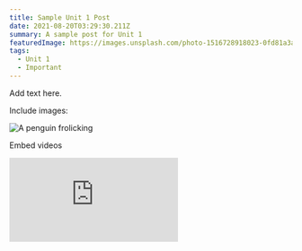 ```yaml
---
title: Sample Unit 1 Post
date: 2021-08-20T03:29:30.211Z
summary: A sample post for Unit 1
featuredImage: https://images.unsplash.com/photo-1516728918023-0fd81a3a149c?ixlib=rb-1.2.1&ixid=MnwxMjA3fDB8MHxwaG90by1wYWdlfHx8fGVufDB8fHx8&auto=format&fit=crop&w=1050&q=80
tags:
  - Unit 1
  - Important
---
```

Add text here.

Include images:

![A penguin frolicking](https://images.unsplash.com/photo-1598439210625-5067c578f3f6?ixid=MnwxMjA3fDB8MHxwaG90by1wYWdlfHx8fGVufDB8fHx8&ixlib=rb-1.2.1&auto=format&fit=crop&w=1052&q=80)

Embed videos

<div class="youtube-container"><iframe class="responsive-iframe" src="https://www.youtube.com/embed/MfstYSUscBc" frameborder="0" allow="accelerometer; autoplay; clipboard-write; encrypted-media; gyroscope; picture-in-picture" allowfullscreen></iframe></div>
